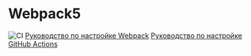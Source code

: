 # Webpack5
![CI](https://github.com/<vorobevdenis95>/<ahj-work_environment>/actions/workflows/web.yml/badge.svg)
[Руководство по настройке Webpack](https://webpack.js.org/guides/)
[Руководство по настройке GitHub Actions](https://docs.github.com/en/actions/quickstart)
